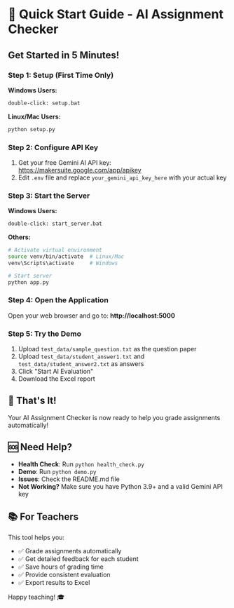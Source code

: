 # 🚀 Quick Start Guide - AI Assignment Checker

## Get Started in 5 Minutes!

### Step 1: Setup (First Time Only)
**Windows Users:**
```cmd
double-click: setup.bat
```

**Linux/Mac Users:**
```bash
python setup.py
```

### Step 2: Configure API Key
1. Get your free Gemini AI API key: https://makersuite.google.com/app/apikey
2. Edit `.env` file and replace `your_gemini_api_key_here` with your actual key

### Step 3: Start the Server
**Windows Users:**
```cmd
double-click: start_server.bat
```

**Others:**
```bash
# Activate virtual environment
source venv/bin/activate  # Linux/Mac
venv\Scripts\activate     # Windows

# Start server
python app.py
```

### Step 4: Open the Application
Open your web browser and go to: **http://localhost:5000**

### Step 5: Try the Demo
1. Upload `test_data/sample_question.txt` as the question paper
2. Upload `test_data/student_answer1.txt` and `test_data/student_answer2.txt` as answers
3. Click "Start AI Evaluation"
4. Download the Excel report

## 🎯 That's It!

Your AI Assignment Checker is now ready to help you grade assignments automatically!

## 🆘 Need Help?

- **Health Check**: Run `python health_check.py`
- **Demo**: Run `python demo.py`
- **Issues**: Check the README.md file
- **Not Working?** Make sure you have Python 3.9+ and a valid Gemini API key

## 📚 For Teachers

This tool helps you:
- ✅ Grade assignments automatically
- ✅ Get detailed feedback for each student  
- ✅ Save hours of grading time
- ✅ Provide consistent evaluation
- ✅ Export results to Excel

Happy teaching! 🎓
